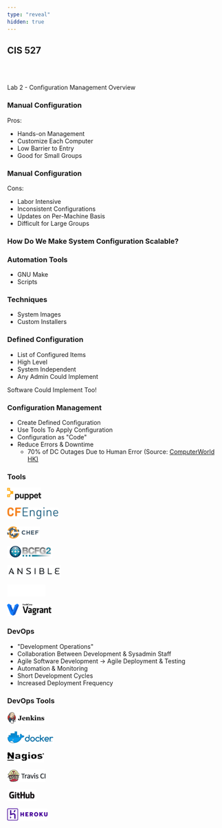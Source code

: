 ```yaml
---
type: "reveal"
hidden: true
---
```

<section>
	<h2>CIS 527</h2><br><br><p>Lab 2 - Configuration Management Overview</p>
</section>
<section>
  <h3>Manual Configuration</h3>
  <p>Pros:</p>
  <ul>
    <li>Hands-on Management</li>
    <li>Customize Each Computer</li>
    <li>Low Barrier to Entry</li>
    <li>Good for Small Groups</li>
  </ul>
</section>
<section>
  <h3>Manual Configuration</h3>
  <p>Cons:</p>
  <ul>
    <li>Labor Intensive</li>
    <li>Inconsistent Configurations</li>
    <li>Updates on Per-Machine Basis</li>
    <li>Difficult for Large Groups</li>
  </ul>
</section>
<section>
  <h3>How Do We Make System Configuration Scalable?</h3>
</section>
<section>
  <h3>Automation Tools</h3>
  <ul>
    <li>GNU Make</li>
    <li>Scripts</li>
  </ul>
  <h3>Techniques</h3>
  <ul>
    <li>System Images</li>
    <li>Custom Installers</li>
  </ul>
</section>
<section>
  <h3>Defined Configuration</h3>
  <ul>
    <li>List of Configured Items</li>
    <li>High Level</li>
    <li>System Independent</li>
    <li>Any Admin Could Implement</li>
  </ul>
  <p class="fragment">Software Could Implement Too!</li>
</section>
<section>
  <h3>Configuration Management</h3>
  <ul>
    <li>Create Defined Configuration</li>
    <li>Use Tools To Apply Configuration</li>
    <li>Configuration as "Code"</li>
    <li>Reduce Errors & Downtime
      <ul>
        <li>70% of DC Outages Due to Human Error (Source: <a href="https://www.cw.com.hk/it-hk/uptime-institute-70-dc-outages-due-to-human-error">ComputerWorld HK)</a></li>
      </ul>
    </li>
  </ul>
</section>
<section>
  <h3>Tools</h3>
  <p><img class="plain imgcenter" style="height: 2em;" src="/images/puppet_logo.png"></p>
  <div class="container">
    <div class="col">
      <p><img class="plain imgcenter" style="height: 2em;" src="/images/cfengine_wiki.svg"></p>
      <p><img class="plain imgcenter" style="height: 2em;" src="/images/chef_logo.svg"></p>
      <p><img class="plain imgcenter" style="height: 2em;" src="/images/bcfg2_logo.png"></p>
    </div>
    <div class="col">
      <p><img class="plain imgcenter" style="height: 2em;" src="/images/ansible.png"></p>
      <p><img class="plain imgcenter" style="height: 2em;" src="/images/salt_logo.png"></p>
      <p><img class="plain imgcenter" style="height: 2em;" src="/images/vagrant_logo.svg"></p>
    </div>
  </div>
</section>
<section>
  <h3>DevOps</h3>
  <ul>
    <li>"Development Operations"</li>
    <li>Collaboration Between Development & Sysadmin Staff</li>
    <li>Agile Software Development &rarr; Agile Deployment & Testing</li>
    <li>Automation & Monitoring</li>
    <li>Short Development Cycles</li>
    <li>Increased Deployment Frequency</li>
  </ul>
</section>
<section>
  <h3>DevOps Tools</h3>
  <div class="container">
    <div class="col">
      <p><img class="plain imgcenter" style="height: 2em;" src="/images/jenkins_logo.png"></p>
      <p><img class="plain imgcenter" style="height: 2em;" src="/images/docker_logo.png"></p>
      <p><img class="plain imgcenter" style="height: 2em;" src="/images/nagios_logo.png"></p>
    </div>
    <div class="col">
      <p><img class="plain imgcenter" style="height: 2em;" src="/images/travis_logo.png"></p>
      <p><img class="plain imgcenter" style="height: 2em;" src="/images/github_logo.png"></p>
      <p><img class="plain imgcenter" style="height: 2em;" src="/images/heroku_logo.svg"></p>
    </div>
  </div>
</section>
